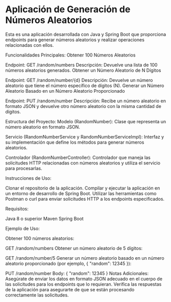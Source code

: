 # Aplicación de Generación de Números Aleatorios

Esta es una aplicación desarrollada con Java y Spring Boot que proporciona endpoints para generar números aleatorios y realizar operaciones relacionadas con ellos.

Funcionalidades Principales:
Obtener 100 Números Aleatorios

Endpoint: GET /random/numbers
Descripción: Devuelve una lista de 100 números aleatorios generados.
Obtener un Número Aleatorio de N Dígitos

Endpoint: GET /random/number/{d}
Descripción: Devuelve un número aleatorio que tiene el número específico de dígitos (N).
Generar un Número Aleatorio Basado en un Número Aleatorio Proporcionado

Endpoint: PUT /random/number
Descripción: Recibe un número aleatorio en formato JSON y devuelve otro número aleatorio con la misma cantidad de dígitos.

Estructura del Proyecto:
Modelo (RandomNumber):
Clase que representa un número aleatorio en formato JSON.

Servicio (RandomNumberService y RandomNumberServiceImpl):
Interfaz y su implementación que define los métodos para generar números aleatorios.

Controlador (RandomNumberController):
Controlador que maneja las solicitudes HTTP relacionadas con números aleatorios y utiliza el servicio para procesarlas.

Instrucciones de Uso:

Clonar el repositorio de la aplicación.
Compilar y ejecutar la aplicación en un entorno de desarrollo de Spring Boot.
Utilizar las herramientas como Postman o curl para enviar solicitudes HTTP a los endpoints especificados.

Requisitos:

Java 8 o superior
Maven
Spring Boot

Ejemplo de Uso:

Obtener 100 números aleatorios:

GET /random/numbers
Obtener un número aleatorio de 5 dígitos:


GET /random/number/5
Generar un número aleatorio basado en un número aleatorio proporcionado (por ejemplo, { "random": 12345 }):


PUT /random/number
Body: { "random": 12345 }
Notas Adicionales:
Asegúrate de enviar los datos en formato JSON adecuado en el cuerpo de las solicitudes para los endpoints que lo requieran.
Verifica las respuestas de la aplicación para asegurarte de que se están procesando correctamente las solicitudes.
